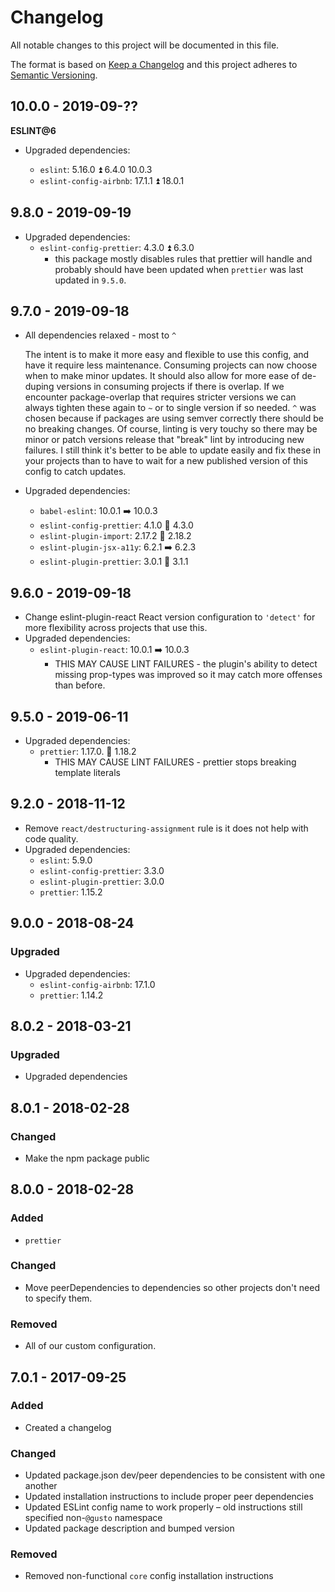 # Changelog

All notable changes to this project will be documented in this file.

The format is based on [Keep a Changelog](http://keepachangelog.com/en/1.0.0/)
and this project adheres to [Semantic Versioning](http://semver.org/spec/v2.0.0.html).

## 10.0.0 - 2019-09-??

**ESLINT@6**

- Upgraded dependencies:

  - `eslint`: 5.16.0 :arrow_double_up: 6.4.0 10.0.3
  - `eslint-config-airbnb`: 17.1.1 :arrow_double_up: 18.0.1

## 9.8.0 - 2019-09-19

- Upgraded dependencies:
  - `eslint-config-prettier`: 4.3.0 :arrow_double_up: 6.3.0
    - this package mostly disables rules that prettier will handle and probably should have been updated when `prettier` was last updated in `9.5.0`.

## 9.7.0 - 2019-09-18

- All dependencies relaxed - most to `^`

  The intent is to make it more easy and flexible to use this config, and have it require less maintenance. Consuming projects can now choose when to make minor updates. It should also allow for more ease of de-duping versions in consuming projects if there is overlap. If we encounter package-overlap that requires stricter versions we can always tighten these again to `~` or to single version if so needed. `^` was chosen because if packages are using semver correctly there should be no breaking changes. Of course, linting is very touchy so there may be minor or patch versions release that "break" lint by introducing new failures. I still think it's better to be able to update easily and fix these in your projects than to have to wait for a new published version of this config to catch updates.

- Upgraded dependencies:

  - `babel-eslint`: 10.0.1 :arrow_right: 10.0.3
  - `eslint-config-prettier`: 4.1.0 :arrow_up_small: 4.3.0
  - `eslint-plugin-import`: 2.17.2 :arrow_up_small: 2.18.2
  - `eslint-plugin-jsx-a11y`: 6.2.1 :arrow_right: 6.2.3
  - `eslint-plugin-prettier`: 3.0.1 :arrow_up_small: 3.1.1

## 9.6.0 - 2019-09-18

- Change eslint-plugin-react React version configuration to `'detect'` for more flexibility across projects that use this.
- Upgraded dependencies:
  - `eslint-plugin-react`: 10.0.1 :arrow_right: 10.0.3
    - THIS MAY CAUSE LINT FAILURES - the plugin's ability to detect missing prop-types was improved so it may catch more offenses than before.

## 9.5.0 - 2019-06-11

- Upgraded dependencies:
  - `prettier`: 1.17.0. :arrow_up_small: 1.18.2
    - THIS MAY CAUSE LINT FAILURES - prettier stops breaking template literals

## 9.2.0 - 2018-11-12

- Remove `react/destructuring-assignment` rule is it does not help with code quality.
- Upgraded dependencies:
  - `eslint`: 5.9.0
  - `eslint-config-prettier`: 3.3.0
  - `eslint-plugin-prettier`: 3.0.0
  - `prettier`: 1.15.2

## 9.0.0 - 2018-08-24

### Upgraded

- Upgraded dependencies:
  - `eslint-config-airbnb`: 17.1.0
  - `prettier`: 1.14.2

## 8.0.2 - 2018-03-21

### Upgraded

- Upgraded dependencies

## 8.0.1 - 2018-02-28

### Changed

- Make the npm package public

## 8.0.0 - 2018-02-28

### Added

- `prettier`

### Changed

- Move peerDependencies to dependencies so other projects don't need to specify them.

### Removed

- All of our custom configuration.

## 7.0.1 - 2017-09-25

### Added

- Created a changelog

### Changed

- Updated package.json dev/peer dependencies to be consistent with one another
- Updated installation instructions to include proper peer dependencies
- Updated ESLint config name to work properly – old instructions still specified non-`@gusto` namespace
- Updated package description and bumped version

### Removed

- Removed non-functional `core` config installation instructions
